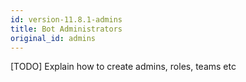 ```yaml
---
id: version-11.8.1-admins
title: Bot Administrators
original_id: admins
---
```


[TODO] Explain how to create admins, roles, teams etc
